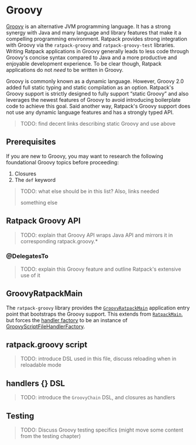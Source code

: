 # Groovy

[Groovy](http://www.groovy-lang.org/) is an alternative JVM programming language.
It has a strong synergy with Java and many language and library features that make it a compelling programming environment.
Ratpack provides strong integration with Groovy via the `ratpack-groovy` and `ratpack-groovy-test` libraries.
Writing Ratpack applications in Groovy generally leads to less code through Groovy's concise syntax compared to Java and a more productive and enjoyable development experience.
To be clear though, Ratpack applications do not _need_ to be written in Groovy.

Groovy is commonly known as a dynamic language.
However, Groovy 2.0 added full static typing and static compilation as an option.
Ratpack's Groovy support is strictly designed to fully support “static Groovy” and also leverages the newest features of Groovy to avoid introducing boilerplate code to achieve this goal.
Said another way, Ratpack's Groovy support does not use any dynamic language features and has a strongly typed API.

> TODO: find decent links describing static Groovy and use above

## Prerequisites

If you are new to Groovy, you may want to research the following foundational Groovy topics before proceeding:

1. Closures
1. The `def` keyword

> TODO: what else should be in this list? Also, links needed
>
> something else

## Ratpack Groovy API

> TODO: explain that Groovy API wraps Java API and mirrors it in corresponding ratpack.groovy.*

### @DelegatesTo

> TODO: explain this Groovy feature and outline Ratpack's extensive use of it

## GroovyRatpackMain

The `ratpack-groovy` library provides the [`GroovyRatpackMain`](api/ratpack/groovy/launch/GroovyRatpackMain.html) application entry point that bootstraps the Groovy support.
This extends from [`RatpackMain`](launching.html#ratpackmain), but forces the [handler factory](api/ratpack/launch/LaunchConfig.html\#getHandlerFactory\(\)) to be an instance of
[GroovyScriptFileHandlerFactory](api/ratpack/groovy/launch/GroovyScriptFileHandlerFactory.html).

## ratpack.groovy script

> TODO: introduce DSL used in this file, discuss reloading when in reloadable mode

## handlers {} DSL

> TODO: introduce the `GroovyChain` DSL, and closures as handlers

## Testing

> TODO: Discuss Groovy testing specifics (might move some content from the testing chapter)


